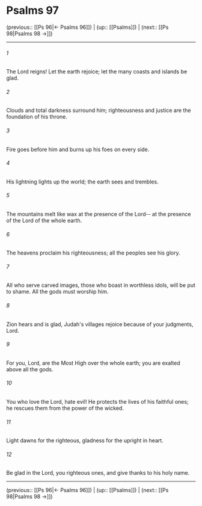 # Psalms 97

(previous:: [[Ps 96|← Psalms 96]]) | (up:: [[Psalms]]) | (next:: [[Ps 98|Psalms 98 →]])

***


###### 1 
The Lord reigns! Let the earth rejoice; let the many coasts and islands be glad. 

###### 2 
Clouds and total darkness surround him; righteousness and justice are the foundation of his throne. 

###### 3 
Fire goes before him and burns up his foes on every side. 

###### 4 
His lightning lights up the world; the earth sees and trembles. 

###### 5 
The mountains melt like wax at the presence of the Lord-- at the presence of the Lord of the whole earth. 

###### 6 
The heavens proclaim his righteousness; all the peoples see his glory. 

###### 7 
All who serve carved images, those who boast in worthless idols, will be put to shame. All the gods must worship him. 

###### 8 
Zion hears and is glad, Judah's villages rejoice because of your judgments, Lord. 

###### 9 
For you, Lord, are the Most High over the whole earth; you are exalted above all the gods. 

###### 10 
You who love the Lord, hate evil! He protects the lives of his faithful ones; he rescues them from the power of the wicked. 

###### 11 
Light dawns for the righteous, gladness for the upright in heart. 

###### 12 
Be glad in the Lord, you righteous ones, and give thanks to his holy name.

***

(previous:: [[Ps 96|← Psalms 96]]) | (up:: [[Psalms]]) | (next:: [[Ps 98|Psalms 98 →]])
